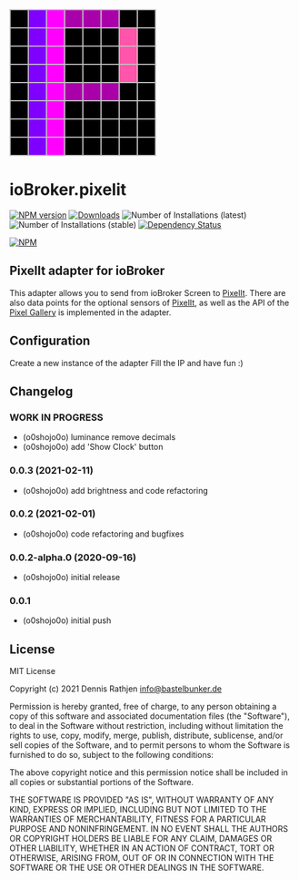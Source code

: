 ![Logo](admin/pixelit.png)
# ioBroker.pixelit

[![NPM version](http://img.shields.io/npm/v/iobroker.pixelit.svg)](https://www.npmjs.com/package/iobroker.pixelit)
[![Downloads](https://img.shields.io/npm/dm/iobroker.pixelit.svg)](https://www.npmjs.com/package/iobroker.pixelit)
![Number of Installations (latest)](http://iobroker.live/badges/pixelit-installed.svg)
![Number of Installations (stable)](http://iobroker.live/badges/pixelit-stable.svg)
[![Dependency Status](https://img.shields.io/david/o0shojo0o/iobroker.pixelit.svg)](https://david-dm.org/o0shojo0o/iobroker.pixelit)

[![NPM](https://nodei.co/npm/iobroker.pixelit.png?downloads=true)](https://nodei.co/npm/iobroker.pixelit/)

## PixelIt adapter for ioBroker
This adapter allows you to send from ioBroker Screen to [PixelIt](https://www.bastelbunker.de/pixel-it/).
There are also data points for the optional sensors of [PixelIt](https://www.bastelbunker.de/pixel-it/), as well as the API of the [Pixel Gallery](https://pixelit.bastelbunker.de/PixelGallery) is implemented in the adapter.

## Configuration
Create a new instance of the adapter
Fill the IP and have fun :) 

## Changelog
<!--
 https://github.com/AlCalzone/release-script#usage
    npm run release minor -- --all 0.9.8 -> 0.10.0
    npm run release patch -- --all 0.9.8 -> 0.9.9
    npm run release prerelease beta -- --all v0.2.1 -> v0.2.2-beta.0  
	Placeholder for the next version (at the beginning of the line):
	### __WORK IN PROGRESS__
-->
### __WORK IN PROGRESS__
* (o0shojo0o) luminance remove decimals 
* (o0shojo0o) add 'Show Clock' button

### 0.0.3 (2021-02-11)
* (o0shojo0o) add brightness and code refactoring

### 0.0.2 (2021-02-01)
* (o0shojo0o) code refactoring and bugfixes 

### 0.0.2-alpha.0 (2020-09-16)
* (o0shojo0o) initial release

### 0.0.1
* (o0shojo0o) initial push

## License
MIT License

Copyright (c) 2021 Dennis Rathjen <info@bastelbunker.de>

Permission is hereby granted, free of charge, to any person obtaining a copy
of this software and associated documentation files (the "Software"), to deal
in the Software without restriction, including without limitation the rights
to use, copy, modify, merge, publish, distribute, sublicense, and/or sell
copies of the Software, and to permit persons to whom the Software is
furnished to do so, subject to the following conditions:

The above copyright notice and this permission notice shall be included in all
copies or substantial portions of the Software.

THE SOFTWARE IS PROVIDED "AS IS", WITHOUT WARRANTY OF ANY KIND, EXPRESS OR
IMPLIED, INCLUDING BUT NOT LIMITED TO THE WARRANTIES OF MERCHANTABILITY,
FITNESS FOR A PARTICULAR PURPOSE AND NONINFRINGEMENT. IN NO EVENT SHALL THE
AUTHORS OR COPYRIGHT HOLDERS BE LIABLE FOR ANY CLAIM, DAMAGES OR OTHER
LIABILITY, WHETHER IN AN ACTION OF CONTRACT, TORT OR OTHERWISE, ARISING FROM,
OUT OF OR IN CONNECTION WITH THE SOFTWARE OR THE USE OR OTHER DEALINGS IN THE
SOFTWARE.
